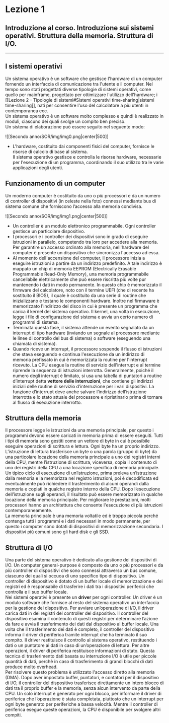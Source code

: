 # Lezione 1
## Introduzione al corso. Introduzione sui sistemi operativi. Struttura della memoria. Struttura di I/O.
---
## I sistemi operativi
Un sistema operativo è un software che gestisce l'hardware di un computer  fornendo un interfaccia di comunicazione tra l'utente e il computer. Nel tempo sono stati progettati diverse tipologie di sistemi operativi, come quello per mainframe, progettato per ottimizzare l'utilizzo dell'hardware; i [[Lezione 2 - Tipologie di sistemi#Sistemi operativi time-sharing|sistemi time-sharing]], nati per consentire l'uso del calcolatore a più utenti in contemporanea ecc.  
Un sistema operativo è un software molto complesso e quindi è realizzato in moduli, ciascuno dei quali svolge un compito ben preciso.  
Un sistema di elaborazione può essere seguito nel seguente modo: 

![[Secondo anno/SOR/img/img0.png|center|500]]  

- L'hardware, costituito dai componenti fisici del computer, fornisce le risorse di calcolo di base al sistema.  
Il sistema operativo gestisce e controlla le risorse hardware, necessarie per l'esecuzione di un programma, coordinando il suo utilizzo tra le varie applicazioni degli utenti.
## Funzionamento di un computer
Un moderno computer è costituito da uno o più processori e da un numero di controller di dispositivi (in celeste nella foto) connessi mediante bus di sistema comune che forniscono l’accesso alla memoria condivisa.

![[Secondo anno/SOR/img/img1.png|center|500]]  

- Un controller è un modulo elettronico programmabile. Ogni controller gestisce un particolare dispositivo.  
- I processori e i controller dei dispositivi sono in grado di eseguire istruzioni in parallelo, competendo tra loro per accedere alla memoria. Per garantire un accesso ordinato alla memoria, nell'hardware del computer è presente un dispositivo che sincronizza l'accesso ad essa.
- Al momento dell'accensione del computer, il processore inizia a eseguire istruzioni a partire da un indirizzo predefinito. A tale indirizzo è mappato un chip di memoria EEPROM (Electrically Erasable Programmable Read-Only Memory), una memoria programmabile cancellabile elettricamente che può essere riscritta più volte pur mantenendo i dati in modo permanente. In questo chip è memorizzato il firmware del calcolatore, noto con il termine UEFI (che di recente ha sostituito il BIOS), il quale è costituito da una serie di routine che inizializzano e testano le componenti hardware. Inoltre nel firmaware è memorizzato l'indirizzo del disco in cui è presente un programma che carica il kernel del sistema operativo. Il kernel, una volta in esecuzione, legge i file di configurazione del sistema e avvia un certo numero di programmi di sistema.  
- Terminata questa fase, il sistema attende un evento segnalato da un interrupt di tipo hardware (inviando un segnale al processore mediante le linee di controllo del bus di sistema) o software (eseguendo una chiamata di sistema).  
- Quando riceve un interrupt, il processore sospende il flusso di istruzioni che stava eseguendo e continua l'esecuzione da un indirizzo di memoria prefissato in cui è memorizzata la routine per l'interrupt ricevuto. La CPU esegue la routine di servizio dell'interrupt e al termine riprende la sequenza di istruzioni interrotta. Generalmente, poiché il numero degli interrupt è limitato, si usa una tabella di puntatori a routine d’interrupt detta **vettore delle interruzioni**, che contiene gli indirizzi iniziali delle routine di servizio d’interruzione per i vari dispositivi. La funzione d’interrupt deve anche salvare l’indirizzo dell’istruzione interrotta e lo stato attuale del processore e ripristinarlo prima di tornare al flusso di esecuzione interrotto.
## Struttura della memoria
Il processore legge le istruzioni da una memoria principale, per questo i programmi devono essere caricati in memoria prima di essere eseguiti. Tutti i tipi di memoria sono gestiti come un vettore di byte in cui è possibile eseguire operazioni di scrittura e lettura. Ogni byte ha un proprio indirizzo. L’istruzione di lettura trasferisce un byte o una parola (gruppo di byte) da una particolare locazione della memoria principale a uno dei registri interni della CPU, mentre l’istruzione di scrittura, viceversa, copia il contenuto di uno dei registri della CPU a una locazione specifica di memoria principale.  
Un tipico ciclo di esecuzione di un’istruzione, prima preleva un’istruzione dalla memoria e la memorizza nel registro istruzioni, poi è decodificata ed eventualmente può richiedere il trasferimento di alcuni operandi dalla memoria e copiati in qualche registro interno della CPU. Dopo l’esecuzione dell’istruzione sugli operandi, il risultato può essere memorizzato in qualche locazione della memoria principale. Per migliorare le prestazioni, molti processori hanno un architettura che consente l'esecuzione di più istruzioni contemporaneamente.  
La memoria principale è una memoria voltatile ed è troppo piccola perché contenga tutti i programmi e i dati necessari in modo permanente, per questo i computer sono dotati di dispositivi di memorizzazione secondaria. I dispositivi più comuni sono gli hard disk e gli SSD.  
## Struttura di I/O
Una parte del sistema operativo è dedicato alla gestione dei dispositivi di I/O. Un computer general-purpose è composto da uno o più processori e da più controller di dispositivi che sono connessi attraverso un bus comune, ciascuno dei quali si occuoa di uno specifico tipo di dispositivo. Un controller di dispositivo è dotato di un buffer locale di memorizzazione e dei registri ed è responsabile di trasferire i dati tra i dispositivi periferici che controlla e il suo buffer locale.  
Nei sistemi operativi è presente un **driver** per ogni controller. Un driver è un modulo software che fornisce al resto del sistema operativo un interfaccia per la gestione del dispositivo. Per avviare un’operazione di I/O, il driver carica dati in dei registri del controller del dispositivo. Il controller del dispositivo esamina il contenuto di questi registri per determinare l’azione da fare e avvia il trasferimento dei dati dal dispositivo al buffer locale. Una volta che il trasferimento dei dati è completo, il controller del dispositivo informa il driver di periferica tramite interrupt che ha terminato il suo compito. Il driver restituisce il controllo al sistema operativo, restituendo i dati o un puntatore ai dati in caso di un’operazione di lettura. Per altre operazioni, il driver di periferica restituisce informazioni di stato. Questa tecnica di trasferimento dati basata su interruzione I/O è utile per piccole quantità di dati, perchè in caso di trasferimento di grandi blocchi di dati produce molto overhead.  
Per risolvere questo problema è utilizzato l'accesso diretto alla memoria (DMA). Dopo aver impostato buffer, puntatori, e contatori per il dispositivo di I/O, il controller del dispositivo trasferisce direttamente un intero blocco di dati tra il proprio buffer e la memoria, senza alcun intervento da parte della CPU. Un solo interrupt è generato per ogni blocco, per informare il driver di periferica che l’operazione è stata completata, piuttosto che un interrupt per ogni byte generato per periferiche a bassa velocità. Mentre il controller di periferica esegue queste operazioni, la CPU è disponibile per svolgere altri compiti.  
